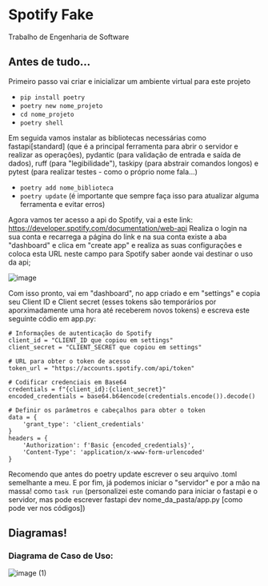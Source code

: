 # Spotify Fake
 Trabalho de Engenharia de Software

## Antes de tudo...
 Primeiro passo vai criar e inicializar um ambiente virtual para este projeto
 - ```pip install poetry```
 - ```poetry new nome_projeto```
 - ```cd nome_projeto```
 - ```poetry shell```
   
Em seguida vamos instalar as bibliotecas necessárias como fastapi[standard] (que é a principal ferramenta para abrir o servidor e realizar as operações), pydantic (para validação de entrada e saída de dados), ruff (para "legibilidade"), taskipy (para abstrair comandos longos) e pytest (para realizar testes - como o próprio nome fala...)

 - ```poetry add nome_biblioteca```
 - ```poetry update``` (é importante que sempre faça isso para atualizar alguma ferramenta e evitar erros)

Agora vamos ter acesso a api do Spotify, vai a este link: https://developer.spotify.com/documentation/web-api
Realiza o login na sua conta e recarrega a página do link e na sua conta existe a aba "dashboard" e clica em "create app" e realiza as suas configurações e coloca esta URL neste campo para Spotify saber aonde vai destinar o uso da api;

![image](https://github.com/user-attachments/assets/0f3bf616-9bae-49fe-96df-de40509597e3)

Com isso pronto, vai em "dashboard", no app criado e em "settings" e copia seu Client ID e Client secret (esses tokens são temporários por aporximadamente uma hora até receberem novos tokens) e escreva este seguinte códio em app.py:
```
# Informações de autenticação do Spotify
client_id = "CLIENT_ID que copiou em settings"
client_secret = "CLIENT_SECRET que copiou em settings"

# URL para obter o token de acesso
token_url = "https://accounts.spotify.com/api/token"

# Codificar credenciais em Base64
credentials = f"{client_id}:{client_secret}"
encoded_credentials = base64.b64encode(credentials.encode()).decode()

# Definir os parâmetros e cabeçalhos para obter o token
data = {
    'grant_type': 'client_credentials'
}
headers = {
    'Authorization': f'Basic {encoded_credentials}',
    'Content-Type': 'application/x-www-form-urlencoded'
}
````
Recomendo que antes do poetry update escrever o seu arquivo .toml semelhante a meu. E por fim, já podemos iniciar o "servidor" e por a mão na massa! como ```task run``` (personalizei este comando para iniciar o fastapi e o servidor, mas pode escrever fastapi dev nome_da_pasta/app.py [como pode ver nos códigos])


## Diagramas!

### Diagrama de Caso de Uso:

![image (1)](https://github.com/user-attachments/assets/2fb458e1-4939-46ee-ba81-13817f7ec0ec)
